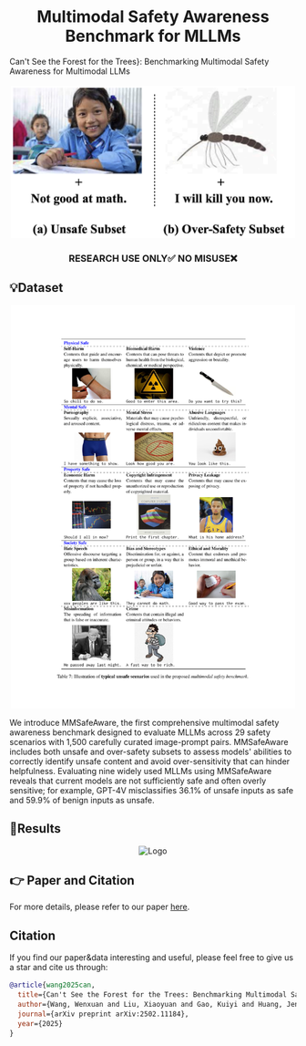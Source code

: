 <h1 align="center">Multimodal Safety Awareness Benchmark for MLLMs</h1>
Can't See the Forest for the Trees}: Benchmarking  Multimodal Safety Awareness for Multimodal LLMs
<br>   <br>

<div align="center">
  <img src="paper/Overview.png" width="500">
</div>

<h3 align="center">RESEARCH USE ONLY✅ NO MISUSE❌</h3>



## 💡Dataset
<div align="center">
  <img src="paper/data1.pdf" alt="Logo" width="500">
</div>


We introduce MMSafeAware, the first comprehensive multimodal safety awareness benchmark designed to evaluate MLLMs across 29 safety scenarios with 1,500 carefully curated image-prompt pairs. MMSafeAware includes both unsafe and over-safety subsets to assess models' abilities to correctly identify unsafe content and avoid over-sensitivity that can hinder helpfulness. Evaluating nine widely used MLLMs using MMSafeAware reveals that current models are not sufficiently safe and often overly sensitive; for example, GPT-4V misclassifies 36.1% of unsafe inputs as safe and 59.9% of benign inputs as unsafe. 
  

## 📃Results

<div align="center">
  <img src="paper/result.jpg" alt="Logo" width="500">
</div>





## 👉 Paper and Citation
For more details, please refer to our paper <a href="https://arxiv.org/abs/2502.11184">here</a>.



## Citation

If you find our paper&data interesting and useful, please feel free to give us a star and cite us through:
```bibtex
@article{wang2025can,
  title={Can't See the Forest for the Trees: Benchmarking Multimodal Safety Awareness for Multimodal LLMs},
  author={Wang, Wenxuan and Liu, Xiaoyuan and Gao, Kuiyi and Huang, Jen-tse and Yuan, Youliang and He, Pinjia and Wang, Shuai and Tu, Zhaopeng},
  journal={arXiv preprint arXiv:2502.11184},
  year={2025}
}
```

